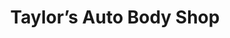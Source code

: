 ---
title: "Taylor’s Auto Body Shop"
url: /charlottesville/taylors-auto-body-shop/
shop: car repair
---